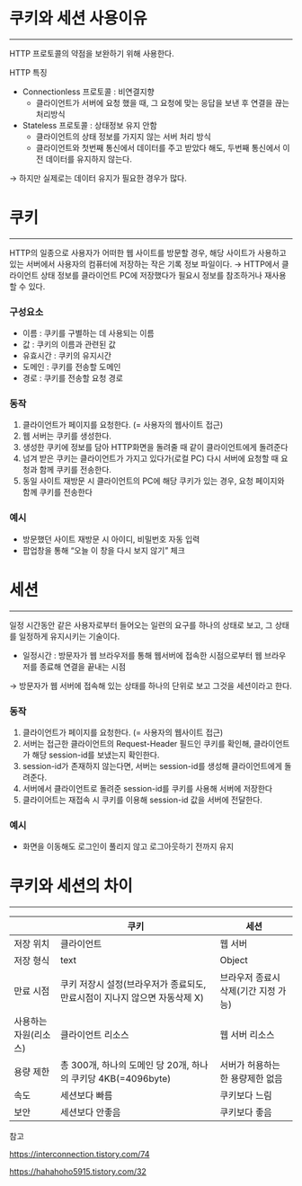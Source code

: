 # 쿠키와 세션 사용이유

---

HTTP 프로토콜의 약점을 보완하기 위해 사용한다.

HTTP 특징

- Connectionless 프로토콜 : 비연결지향
    - 클라이언트가 서버에 요청 했을 때, 그 요청에 맞는 응답을 보낸 후 연결을 끊는 처리방식
- Stateless 프로토콜 : 상태정보 유지 안함
    - 클라이언트의 상태 정보를 가지지 않는 서버 처리 방식
    - 클라이언트와 첫번째 통신에서 데이터를 주고 받았다 해도, 두번째 통신에서 이전 데이터를 유지하지 않는다.

→ 하지만 실제로는 데이터 유지가 필요한 경우가 많다. 

# 쿠키

---

HTTP의 일종으로 사용자가 어떠한 웹 사이트를 방문할 경우, 해당 사이트가 사용하고 있는 서버에서 사용자의 컴퓨터에 저장하는 작은 기록 정보 파일이다. → HTTP에서 클라이언트 상태 정보를 클라이언트 PC에 저장했다가 필요시 정보를 참조하거나 재사용할 수 있다.

### 구성요소

- 이름 : 쿠키를 구별하는 데 사용되는 이름
- 값 : 쿠키의 이름과 관련된 값
- 유효시간 : 쿠키의 유지시간
- 도메인 : 쿠키를 전송할 도메인
- 경로 : 쿠키를 전송할 요청 경로

### 동작

1. 클라이언트가 페이지를 요청한다. (= 사용자의 웹사이트 접근)
2. 웹 서버는 쿠키를 생성한다.
3. 생성한 쿠키에 정보를 담아 HTTP화면을 돌려줄 때 같이 클라이언트에게 돌려준다
4. 넘겨 받은 쿠키는 클라이언트가 가지고 있다가(로컬 PC) 다시 서버에 요청할 때 요청과 함께 쿠키를 전송한다.
5. 동일 사이트 재방문 시 클라이언트의 PC에 해당 쿠키가 있는 경우, 요청 페이지와 함께 쿠키를 전송한다

### 예시

- 방문했던 사이트 재방문 시 아이디, 비밀번호 자동 입력
- 팝업창을 통해 “오늘 이 창을 다시 보지 않기” 체크

# 세션

---

일정 시간동안 같은 사용자로부터 들어오는 일련의 요구를 하나의 상태로 보고, 그 상태를 일정하게 유지시키는 기술이다. 

- 일정시간 : 방문자가 웹 브라우저를 통해 웹서버에 접속한 시점으로부터 웹 브라우저를 종료해 연결을 끝내는 시점

→ 방문자가 웹 서버에 접속해 있는 상태를 하나의 단위로 보고 그것을 세션이라고 한다. 

### 동작

1. 클라이언트가 페이지를 요청한다. (= 사용자의 웹사이트 접근)
2. 서버는 접근한 클라이언트의 Request-Header 필드인 쿠키를 확인해, 클라이언트가 해당 session-id를 보냈는지 확인한다.
3. session-id가 존재하지 않는다면, 서버는 session-id를 생성해 클라이언트에게 돌려준다.
4. 서버에서 클라이언트로 돌려준 session-id를 쿠키를 사용해 서버에 저장한다
5. 클라이어트는 재접속 시 쿠키를 이용해 session-id 값을 서버에 전달한다.

### 예시

- 화면을 이동해도 로그인이 풀리지 않고 로그아웃하기 전까지 유지

# 쿠키와 세션의 차이

---

|  | 쿠키 | 세션 |
| --- | --- | --- |
| 저장 위치 | 클라이언트 | 웹 서버 |
| 저장 형식 | text | Object |
| 만료 시점 | 쿠키 저장시 설정(브라우저가 종료되도, 만료시점이 지나지 않으면 자동삭제 X) | 브라우저 종료시 삭제(기간 지정 가능)  |
| 사용하는 자원(리소스) | 클라이언트 리소스  | 웹 서버 리소스  |
| 용량 제한 | 총 300개, 하나의 도메인 당 20개, 하나의 쿠키당 4KB(=4096byte) | 서버가 허용하는 한 용량제한 없음 |
| 속도 | 세션보다 빠름  | 쿠키보다 느림  |
| 보안 | 세션보다 안좋음  | 쿠키보다 좋음  |

참고

https://interconnection.tistory.com/74

https://hahahoho5915.tistory.com/32

